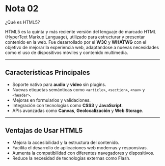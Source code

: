 

# Nota 02
¿Qué es HTML5?

HTML5 es la quinta y más reciente versión del lenguaje de marcado HTML (HyperText Markup Language), utilizado para estructurar y presentar contenido en la web. Fue desarrollado por el **W3C** y **WHATWG** con el objetivo de mejorar la experiencia web, adaptándose a nuevas necesidades como el uso de dispositivos móviles y contenido multimedia.

---

## Características Principales

- Soporte nativo para **audio** y **video** sin plugins.
- Nuevas etiquetas semánticas como `<article>`, `<section>`, `<nav>` y `<header>`.
- Mejoras en formularios y validaciones.
- Integración con tecnologías como **CSS3** y **JavaScript**.
- APIs avanzadas como **Canvas**, **Geolocalización** y **Web Storage**.

---

## Ventajas de Usar HTML5

- Mejora la accesibilidad y la estructura del contenido.
- Facilita el desarrollo de aplicaciones web modernas y responsivas.
- Aumenta la compatibilidad con diferentes navegadores y dispositivos.
- Reduce la necesidad de tecnologías externas como Flash.